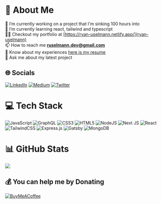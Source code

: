 # 💫 About Me

🔭 I’m currently working on a project that I'm sinking 100 hours into<br>🌱 I’m currently learning react, tailwind and typescript<br>👨‍💻 Checkout my portfolio at [https://ryan-uselmann.netlify.app/](ryan-uselmann)<br>📫 How to reach me **ruselmann.dev@gmail.com**<br>📄 Know about my experiences [here is my resume](https://docs.google.com/document/d/e/2PACX-1vRBPQ4pqq54Esc6ZvZka-L39fA9fIS8qNzy9U74loOs62kWxG20m-bkRnxXXOZd9ZrAGQjj56WnnEep/pub)<br>💬 Ask me about my latest project

## 🌐 Socials

[![LinkedIn](https://img.shields.io/badge/LinkedIn-%230077B5.svg?logo=linkedin&logoColor=white)](https://linkedin.com/in/ryan-uselmann) [![Medium](https://img.shields.io/badge/Medium-12100E?logo=medium&logoColor=white)](https://medium.com/@siriusscaper) [![Twitter](https://img.shields.io/badge/Twitter-%231DA1F2.svg?logo=Twitter&logoColor=white)](https://twitter.com/siriusscaper)

# 💻 Tech Stack

![JavaScript](https://img.shields.io/badge/javascript-%23323330.svg?style=flat-square&logo=javascript&logoColor=%23F7DF1E) ![GraphQL](https://img.shields.io/badge/-GraphQL-E10098?style=flat-square&logo=graphql&logoColor=white) ![CSS3](https://img.shields.io/badge/css3-%231572B6.svg?style=flat-square&logo=css3&logoColor=white) ![HTML5](https://img.shields.io/badge/html5-%23E34F26.svg?style=flat-square&logo=html5&logoColor=white) ![NodeJS](https://img.shields.io/badge/node.js-6DA55F?style=flat-square&logo=node.js&logoColor=white) ![Next JS](https://img.shields.io/badge/Next-black?style=flat-square&logo=next.js&logoColor=white) ![React](https://img.shields.io/badge/react-%2320232a.svg?style=flat-square&logo=react&logoColor=%2361DAFB) ![TailwindCSS](https://img.shields.io/badge/tailwindcss-%2338B2AC.svg?style=flat-square&logo=tailwind-css&logoColor=white) ![Express.js](https://img.shields.io/badge/express.js-%23404d59.svg?style=flat-square&logo=express&logoColor=%2361DAFB) ![Gatsby](https://img.shields.io/badge/Gatsby-%23663399.svg?style=flat-square&logo=gatsby&logoColor=white) ![MongoDB](https://img.shields.io/badge/MongoDB-%234ea94b.svg?style=flat-square&logo=mongodb&logoColor=white)

# 📊 GitHub Stats

![](https://github-readme-stats.vercel.app/api?username=SiriusScaper&theme=material-palenight&hide_border=true&include_all_commits=true&count_private=true)<br/>

## 💰 You can help me by Donating

[![BuyMeACoffee](https://img.shields.io/badge/Buy%20Me%20a%20Coffee-ffdd00?style=for-the-badge&logo=buy-me-a-coffee&logoColor=black)](https://buymeacoffee.com/https://www.buymeacoffee.com/siriusscaper)

  <!-- Proudly created with GPRM ( https://gprm.itsvg.in ) -->

